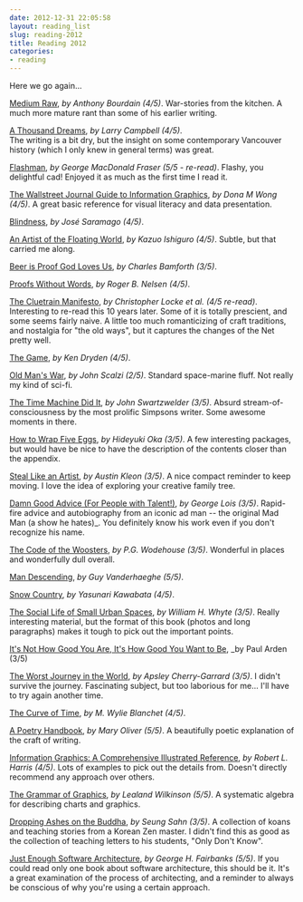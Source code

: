```yaml
---
date: 2012-12-31 22:05:58
layout: reading_list
slug: reading-2012
title: Reading 2012
categories:
- reading
---
```


Here we go again...


[Medium Raw](http://www.amazon.com/dp/B003JBI2WU/), _by Anthony Bourdain (4/5)_. 
War-stories from the kitchen. A much more mature rant than some of his earlier
writing.

[A Thousand Dreams](http://www.amazon.com/dp/B0042X9MGY/), _by Larry Campbell (4/5)_.  
The writing is a bit dry, but the insight on some contemporary Vancouver
history (which I only knew in general terms) was great.

[Flashman](http://www.amazon.com/dp/B002RI9J2I/), _by George MacDonald Fraser (5/5 - re-read)_. 
Flashy, you delightful cad! Enjoyed it as much as the first time I read it. 

[The Wallstreet Journal Guide to Information Graphics](http://www.amazon.com/dp/0393072959/), _by Dona M Wong (4/5)_. 
A great basic reference for visual literacy and data presentation.

[Blindness](http://www.amazon.com/dp/B003T0GBOM/), _by José Saramago (4/5)_.

[An Artist of the Floating World](http://www.amazon.com/dp/B002RI91PS/), _by Kazuo Ishiguro (4/5)_. 
Subtle, but that carried me along.

[Beer is Proof God Loves Us](http://www.amazon.com/dp/B00403MNSK/), _by Charles Bamforth (3/5)_.

[Proofs Without Words](http://www.amazon.com/dp/0883857006/), _by Roger B. Nelsen (4/5)_.

[The Cluetrain Manifesto](http://www.amazon.com/dp/B002EF2AE8/), _by Christopher Locke et al. (4/5 re-read)_. 
Interesting to re-read this 10 years later. Some of it is totally prescient,
and some seems fairly naive. A little too much romanticizing of craft
traditions, and nostalgia for "the old ways", but it captures the changes of
the Net pretty well.

[The Game](http://www.amazon.com/Game-Ken-Dryden/dp/0470835842/), _by Ken Dryden (4/5)_.

[Old Man's War](http://www.amazon.com/Old-Mans-War-John-Scalzi/dp/0765348276/), _by John Scalzi (2/5)_. 
Standard space-marine fluff. Not really my kind of sci-fi.

[The Time Machine Did It](http://www.amazon.com/Time-Machine-Did-John-Swartzwelder-ebook/dp/B004P1JTM0/), _by John Swartzwelder (3/5)_. 
Absurd stream-of-consciousness by the most prolific Simpsons writer. Some
awesome moments in there.

[How to Wrap Five Eggs](http://www.amazon.com/How-Wrap-Five-Eggs-Traditional/dp/1590306198/), _by Hideyuki Oka (3/5)_. 
A few interesting packages, but would have be nice to have the description of
the contents closer than the appendix.

[Steal Like an Artist](http://www.amazon.com/Steal-Like-Artist-Things-Creative/dp/0761169253/), _by Austin Kleon (3/5)_. 
A nice compact reminder to keep moving. I love the idea of exploring your
creative family tree.

[Damn Good Advice (For People with Talent!)](http://www.amazon.com/Damn-Good-Advice-People-Talent/dp/0714863483/), _by George Lois (3/5)_. 
Rapid-fire advice and autobiography from an iconic ad man -- the original Mad
Man (a show he hates)_. You definitely know his work even if you don't recognize
his name.

[The Code of the Woosters](http://www.amazon.com/Code-Woosters-Jeeves-Wooster-ebook/dp/B0031RS7A4/), _by P.G. Wodehouse (3/5)_. 
Wonderful in places and wonderfully dull overall.

[Man Descending](http://www.amazon.com/Man-Descending-Guy-Vanderhaeghe-ebook/dp/B004GTLVGS/), _by Guy Vanderhaeghe (5/5)_.

[Snow Country](http://www.amazon.com/Snow-Country-Penguin-Modern-Classics-ebook/dp/B00B0LP3U0/), _by Yasunari Kawabata (4/5)_.

[The Social Life of Small Urban Spaces](http://www.amazon.com/Social-Life-Small-Urban-Spaces/dp/097063241X/), _by William H. Whyte (3/5)_. 
Really interesting material, but the format of this book (photos and long
paragraphs) makes it tough to pick out the important points.

[It's Not How Good You Are, It's How Good You Want to Be](http://www.amazon.com/Its-Not-How-Good-Want/dp/0714843377/), _by Paul Arden (3/5)

[The Worst Journey in the World](http://www.amazon.com/Worst-Journey-World-Antarctic-1910-1913-ebook/dp/B004TIKVGM/), _by Apsley Cherry-Garrard (3/5)_. 
I didn't survive the journey. Fascinating subject, but too laborious for me...
I'll have to try again another time.

[The Curve of Time](http://www.amazon.com/Curve-Time-M-Wylie-Blanchet/dp/1770500375/), _by M. Wylie Blanchet (4/5)_.

[A Poetry Handbook](http://www.amazon.com/Poetry-Handbook-Mary-Oliver/dp/0156724006/), _by Mary Oliver (5/5)_. 
A beautifully poetic explanation of the craft of writing.

[Information Graphics: A Comprehensive Illustrated Reference](http://www.amazon.com/Information-Graphics-Comprehensive-Illustrated-Reference/dp/0195135326/), _by Robert L. Harris (4/5)_. 
Lots of examples to pick out the details from. Doesn't directly recommend any
approach over others.

[The Grammar of Graphics](http://www.amazon.com/The-Grammar-Graphics-Statistics-Computing/dp/0387245448/), _by Lealand Wilkinson (5/5)_. 
A systematic algebra for describing charts and graphics.

[Dropping Ashes on the Buddha](http://www.amazon.com/Dropping-Ashes-Buddha-Teachings-Master-ebook/dp/B005FFPMWG/), _by Seung Sahn (3/5)_. 
A collection of koans and teaching stories from a Korean Zen master. I didn't
find this as good as the collection of teaching letters to his students, "Only
Don't Know".

[Just Enough Software Architecture](http://www.amazon.com/Just-Enough-Software-Architecture-Risk-Driven/dp/0984618104/), _by George H. Fairbanks (5/5)_. 
If you could read only one book about software architecture, this should be
it. It's a great examination of the process of architecting, and a reminder
to always be conscious of why you're using a certain approach.

